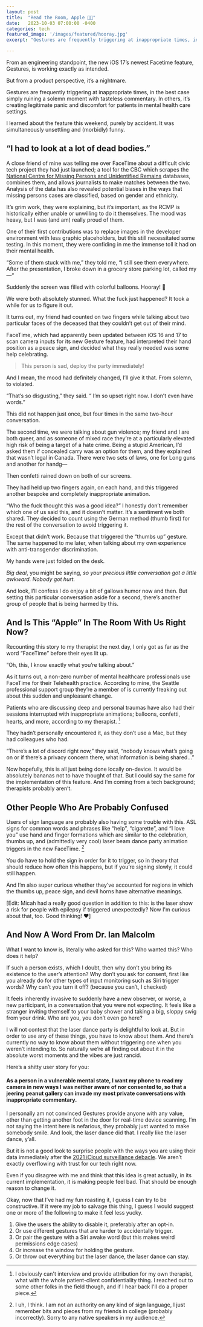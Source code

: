 ```yaml
---
layout: post
title:  "Read the Room, Apple 🎉💀"
date:   2023-10-03 07:00:00 -0400
categories: tech
featured_image: '/images/featured/hooray.jpg'
excerpt: "Gestures are frequently triggering at inappropriate times, in the best case simply ruining a solemn moment with tasteless commentary. In others, it’s creating legitimate panic and discomfort for patients in mental health care settings."

---
```


From an engineering standpoint, the new iOS 17’s newest Facetime feature, Gestures, is working exactly as intended.

But from a product perspective, it’s a nightmare.

Gestures are frequently triggering at inappropriate times, in the best case simply ruining a solemn moment with tasteless commentary. In others, it’s creating legitimate panic and discomfort for patients in mental health care settings.

I learned about the feature this weekend, purely by accident. It was simultaneously unsettling and (morbidly) funny.

## “I had to look at a lot of dead bodies.”

A close friend of mine was telling me over FaceTime about a difficult civic tech project they had just launched; a tool for the CBC which scrapes the [National Centre for Missing Persons and Unidentified Remains](https://www.canadasmissing.ca/index-eng.htm) databases, combines them, and allows journalists to make matches between the two. Analysis of the data has also revealed potential biases in the ways that missing persons cases are classified, based on gender and ethnicity.

It’s grim work, they were explaining, but it’s important, as the RCMP is historically either unable or unwilling to do it themselves. The mood was heavy, but I was (and am) really proud of them.

One of their first contributions was to replace images in the developer environment with less graphic placeholders, but this still necessitated some testing. In this moment, they were confiding in me the immense toll it had on their mental health.

“Some of them stuck with me,” they told me, “I still see them everywhere. After the presentation, I broke down in a grocery store parking lot, called my—“

Suddenly the screen was filled with colorful balloons. Hooray! 🎈

We were both absolutely stunned. What the fuck just happened?
It took a while for us to figure it out.

It turns out, my friend had counted on two fingers while talking about two particular faces of the deceased that they couldn’t get out of their mind.

FaceTime, which had apparently been updated between iOS 16 and 17 to scan camera inputs for its new Gesture feature, had interpreted their hand position as a peace sign, and decided what they really needed was some help celebrating.

> This person is sad, deploy the party immediately!

And I mean, the mood had definitely changed, I’ll give it that. From solemn, to violated.

“That’s so disgusting,” they said. “ I’m so upset right now. I don’t even have words.”

This did not happen just once, but four times in the same two-hour conversation.

The second time, we were talking about gun violence; my friend and I are both queer, and as someone of mixed race they’re at a particularly elevated high risk of being a target of a hate crime. Being a stupid American, I’d asked them if concealed carry was an option for them, and they explained that wasn’t legal in Canada. There were two sets of laws, one for Long guns and another for handg—

Then confetti rained down on both of our screens.

They had held up two fingers again, on each hand, and this triggered another bespoke and completely inappropriate animation.

“Who the fuck thought this was a good idea?”
I honestly don’t remember which one of us said this, and it doesn’t matter. It’s a sentiment we both shared. They decided to count using the German method (thumb first) for the rest of the conversation to avoid triggering it.

Except that didn’t work. Because that triggered the “thumbs up” gesture. The same happened to me later, when talking about my own experience with anti-transgender discrimination.

My hands were just folded on the desk.


*Big deal*, you might be saying, *so your precious little conversation got a little awkward. Nobody got hurt.*

And look, I’ll confess I do enjoy a bit of gallows humor now and then. But setting this particular conversation aside for a second, there’s another group of people that is being harmed by this.


## And Is This “Apple” In The Room With Us Right Now?

Recounting this story to my therapist the next day, I only got as far as the word “FaceTime” before their eyes lit up.

“Oh, this, I know exactly what you’re talking about.”

As it turns out, a non-zero number of mental healthcare professionals use FaceTime for their Telehealth practice. According to mine, the Seattle professional support group they’re a member of is currently freaking out about this sudden and unpleasant change.

Patients who are discussing deep and personal traumas have also had their sessions interrupted with inappropriate animations; balloons, confetti, hearts, and more, according to my therapist. [^1]

They hadn’t personally encountered it, as they don’t use a Mac, but they had colleagues who had.

“There’s a lot of discord right now,” they said, “nobody knows what’s going on or if there’s a privacy concern there, what information is being shared…”

Now hopefully, this is all just being done locally on-device. It would be absolutely bananas not to have thought of that. But I could say the same for the implementation of this feature. And I’m coming from a tech background; therapists probably aren’t.


## Other People Who Are Probably Confused

Users of sign language are probably also having some trouble with this. ASL signs for common words and phrases like “help”, “cigarette”, and “I love you” use hand and finger formations which are similar to the celebration, thumbs up, and (admittedly very cool) laser beam dance party animation triggers in the new FaceTime. [^2]

You do have to hold the sign in order for it to trigger, so in theory that should reduce how often this happens, but if you’re signing slowly, it could still happen.


And I’m also super curious whether they’ve accounted for regions in which the thumbs up, peace sign, and devil horns have alternative meanings.

[Edit: Micah had a really good question in addition to this: is the laser show a risk for people with epilepsy if triggered unexpectedly? Now I'm curious about that, too. Good thinking! ❤️]

## And Now A Word From Dr. Ian Malcolm

What I want to know is, literally who asked for this?
Who wanted this? Who does it help?

If such a person exists, which I doubt, then why don’t you bring its existence to the user’s attention? Why don’t you ask for consent, first like you already do for other types of input monitoring such as Siri trigger words? Why can’t you turn it off? (because you can’t, I checked)

It feels inherently invasive to suddenly have a new observer, or worse, a new participant, in a conversation that you were not expecting. It feels like a stranger inviting themself to your baby shower and taking a big, sloppy swig from your drink. Who are you, you don’t even go here?

I will not contest that the laser dance party is delightful to look at. But in order to use any of these things, you have to know about them. And there’s currently no way to know about them without triggering one when you weren’t intending to. So naturally we’re all finding out about it in the absolute worst moments and the vibes are just rancid.

Here’s a shitty user story for you:

#### As a person in a vulnerable mental state, I want my phone to read my camera in new ways I was neither aware of nor consented to, so that a jeering peanut gallery can invade my most private conversations with inappropriate commentary.

I personally am not convinced Gestures provide anyone with any value, other than getting another foot in the door for real-time device scanning. I’m not saying the intent here is nefarious, they probably just wanted to make somebody smile. And look, the laser dance did that. I really like the laser dance, y’all.

But it is not a good look to surprise people with the ways you are using their data immediately after the [2021 iCloud surveillance debacle](https://www.wired.com/story/apple-csam-scanning-heat-initiative-letter/). We aren’t exactly overflowing with trust for our tech right now.

Even if you disagree with me and think that this idea is great actually, in its current implementation, it is making people feel bad. That should be enough reason to change it.


Okay, now that I’ve had my fun roasting it, I guess I can try to be constructive.
If it were my job to salvage this thing, I guess I would suggest one or more of the following to make it feel less yucky.

1. Give the users the ability to disable it, preferably after an opt-in.
2. Or use different gestures that are harder to accidentally trigger.
3. Or pair the gesture with a Siri awake word (but this makes weird permissions edge cases)
4. Or increase the window for holding the gesture.
5. Or throw out everything but the laser dance, the laser dance can stay.

[^1]: I obviously can't interview and provide attribution for my own therapist, what with the whole patient-client confidentiality thing. I reached out to some other folks in the field though, and if I hear back I'll do a proper piece.

[^2]: I uh, I think. I am not an authority on any kind of sign language, I just remember bits and pieces from my friends in college (probably incorrectly). Sorry to any native speakers in my audience.
